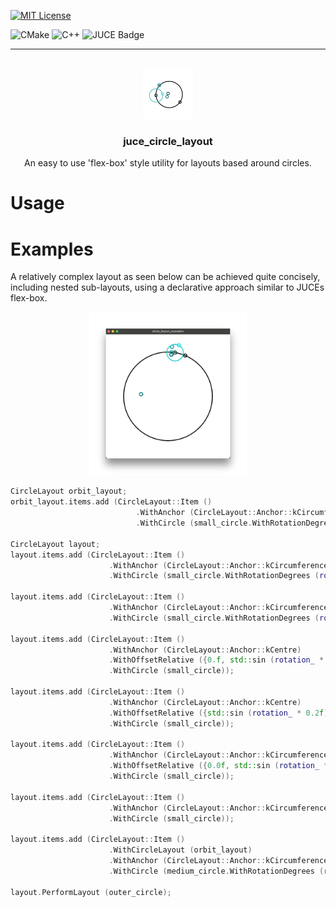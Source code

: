 
[![MIT License][license-shield]][license-url]

![CMake](https://img.shields.io/badge/CMake-%23008FBA.svg?style=for-the-badge&logo=cmake&logoColor=white)
![C++](https://img.shields.io/badge/c++-%2300599C.svg?style=for-the-badge&logo=c%2B%2B&logoColor=white)
![JUCE Badge](https://img.shields.io/badge/JUCE-8DC63F?logo=juce&logoColor=fff&style=for-the-badge)

---

<br />
<div align="center">
  <a href="https://github.com/leonp-s/juce_circle_layout">
    <img src="resources/icon.png" alt="Logo" width="80" height="80">
  </a>
  <h3 align="center">juce_circle_layout</h3>
  <p align="center">
    An easy to use 'flex-box' style utility for layouts based around circles.
  </p>
</div>

# Usage

# Examples

A relatively complex layout as seen below can be achieved quite concisely, including nested sub-layouts, using a declarative approach similar to JUCEs flex-box.

<div align="center">
<img src="resources/circle_layout_example.gif" width="50%" height="50%"/>
</div>

```cpp
CircleLayout orbit_layout;
orbit_layout.items.add (CircleLayout::Item ()
                            .WithAnchor (CircleLayout::Anchor::kCircumference)
                            .WithCircle (small_circle.WithRotationDegrees (rotation_ * 4.0f)));

CircleLayout layout;
layout.items.add (CircleLayout::Item ()
                      .WithAnchor (CircleLayout::Anchor::kCircumference)
                      .WithCircle (small_circle.WithRotationDegrees (rotation_ * 4.0f)));

layout.items.add (CircleLayout::Item ()
                      .WithAnchor (CircleLayout::Anchor::kCircumference)
                      .WithCircle (small_circle.WithRotationDegrees (rotation_)));

layout.items.add (CircleLayout::Item ()
                      .WithAnchor (CircleLayout::Anchor::kCentre)
                      .WithOffsetRelative ({0.f, std::sin (rotation_ * 0.1f)})
                      .WithCircle (small_circle));

layout.items.add (CircleLayout::Item ()
                      .WithAnchor (CircleLayout::Anchor::kCentre)
                      .WithOffsetRelative ({std::sin (rotation_ * 0.2f), 0.f})
                      .WithCircle (small_circle));

layout.items.add (CircleLayout::Item ()
                      .WithAnchor (CircleLayout::Anchor::kCircumference)
                      .WithOffsetRelative ({0.0f, std::sin (rotation_ * 0.2f) * 0.2f})
                      .WithCircle (small_circle));

layout.items.add (CircleLayout::Item ()
                      .WithAnchor (CircleLayout::Anchor::kCircumference)
                      .WithCircle (small_circle));

layout.items.add (CircleLayout::Item ()
                      .WithCircleLayout (orbit_layout)
                      .WithAnchor (CircleLayout::Anchor::kCircumference)
                      .WithCircle (medium_circle.WithRotationDegrees (rotation_)));

layout.PerformLayout (outer_circle);
```

[license-shield]: https://img.shields.io/github/license/leonp-s/juce_circle_layout.svg?style=for-the-badge
[license-url]: https://github.com/leonp-s/juce_circle_layout/blob/main/LICENSE